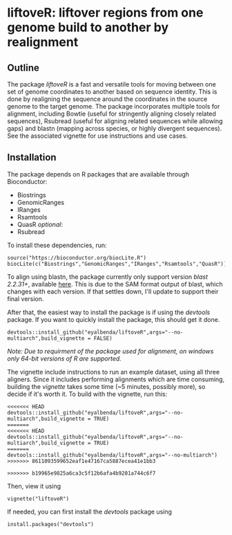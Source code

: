 # liftoveR:  liftover regions from one genome build to another by realignment

## Outline

The package *liftoveR* is a fast and versatile tools for moving between one set of genome coordinates to another based on sequence identity. This is done by realigning the sequence around the coordinates in the source genome to the target genome. The package incorporates multiple tools for alignment, including Bowtie (useful for stringently aligning closely related sequences), Rsubread (useful for aligning related sequences while allowing gaps) and blastn (mapping across species, or highly divergent sequences).
See the associated vignette for use instructions and use cases.

## Installation

The package depends on R packages that are available through Bioconductor:

* Biostrings
* GenomicRanges
* IRanges
* Rsamtools
* QuasR
*optional*: 
* Rsubread

To install these dependencies, run:

```{r}
source("https://bioconductor.org/biocLite.R")
biocLite(c("Biostrings","GenomicRanges","IRanges","Rsamtools","QuasR"))
```

To align using blastn, the package currently only support version *blast 2.2.31+*, available [here](ftp://ftp.ncbi.nlm.nih.gov/blast/executables/blast+/2.2.31/). This is due to the SAM format output of blast, which changes with each version. If that settles down, I'll update to support their final version.


After that, the easiest way to install the package is if using the *devtools* package. If you want to quickly install the package, this should get it done.

```{r}
devtools::install_github("eyalbenda/liftoveR",args="--no-multiarch",build_vignette = FALSE)
```
*Note: Due to requirment of the package used for alignment, on windows only 64-bit versions of R are supported.*

The vignette include instructions to run an example dataset, using all three aligners. Since it includes performing alignments which are time consuming, building the *vignette* takes some time (~5 minutes, possibly more), so decide if it's worth it. To build with the vignette, run this:

```{r}
<<<<<<< HEAD
devtools::install_github("eyalbenda/liftoveR",args="--no-multiarch",build_vignette = TRUE)
=======
<<<<<<< HEAD
devtools::install_github("eyalbenda/liftoveR",args="--no-multiarch",build_vignette = TRUE)
=======
devtools::install_github("eyalbenda/liftoveR",args="--no-multiarch")
>>>>>>> 8611093599652eaf1e47167ca5887ecea41e1bb3

>>>>>>> b19965e9825a6ca3c5f12b6afa4b9201a744c6f7
```
Then, view it using
```{r}
vignette("liftoveR")
```
If needed, you can first install the *devtools* package using

```{r}
install.packages("devtools")
```
